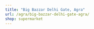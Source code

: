 ```yaml
---
title: "Big Bazzar Delhi Gate, Agra"
url: /agra/big-bazzar-delhi-gate-agra/
shop: supermarket
---
```

